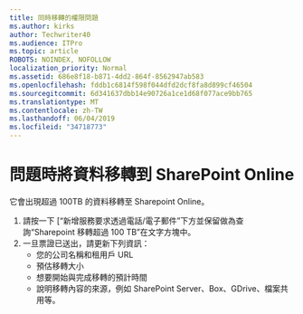```yaml
---
title: 同時移轉的權限問題
ms.author: kirks
author: Techwriter40
ms.audience: ITPro
ms.topic: article
ROBOTS: NOINDEX, NOFOLLOW
localization_priority: Normal
ms.assetid: 686e8f18-b871-4dd2-864f-8562947ab583
ms.openlocfilehash: fddb1c6814f598f044dfd2dcf8fa8d899cf46504
ms.sourcegitcommit: 6d341637dbb14e90726a1ce1d68f077ace9bb765
ms.translationtype: MT
ms.contentlocale: zh-TW
ms.lasthandoff: 06/04/2019
ms.locfileid: "34718773"
---
```

# <a name="issues-while-migrating-data-to-sharepoint-online"></a>問題時將資料移轉到 SharePoint Online

<p>它會出現超過 100TB 的資料移轉至 Sharepoint Online。</p> <ol> <li>請按一下 [&ldquo;新增服務要求透過電話/電子郵件&rdquo;下方並保留做為查詢&ldquo;Sharepoint 移轉超過 100 TB&rdquo;在文字方塊中。</li> <li>一旦票證已送出，請更新下列資訊： <ul> <li>您的公司名稱和租用戶 URL</li> <li>預估移轉大小</li> <li>想要開始與完成移轉的預計時間</li> <li>說明移轉內容的來源，例如 SharePoint Server、Box、GDrive、檔案共用等。</li> </ul> </li> </ol>


  

